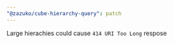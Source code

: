 ```yaml
---
"@zazuko/cube-hierarchy-query": patch
---
```


Large hierachies could cause `414 URI Too Long` respose
